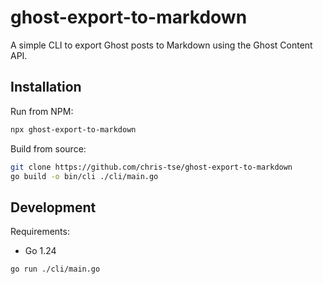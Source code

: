 # ghost-export-to-markdown

A simple CLI to export Ghost posts to Markdown using the Ghost Content API.

## Installation

Run from NPM:

```bash
npx ghost-export-to-markdown
```

Build from source:

```bash
git clone https://github.com/chris-tse/ghost-export-to-markdown
go build -o bin/cli ./cli/main.go
```

## Development

Requirements:

- Go 1.24

```bash
go run ./cli/main.go
```
